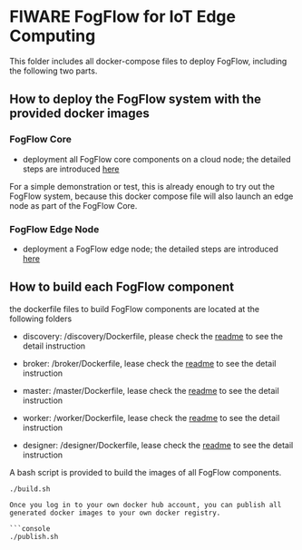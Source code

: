 # FIWARE FogFlow for IoT Edge Computing


This folder includes all docker-compose files to deploy FogFlow, including the following two parts.  

## How to deploy the FogFlow system with the provided docker images

### FogFlow Core

- deployment all FogFlow core components on a cloud node; the detailed steps are introduced [here](https://fogflow.readthedocs.io/en/latest/setup.html)

For a simple demonstration or test, this is already enough to try out the FogFlow system, because this docker compose file will also launch an edge node as part of the FogFlow Core. 

### FogFlow Edge Node

- deployment a FogFlow edge node; the detailed steps are introduced [here](https://fogflow.readthedocs.io/en/latest/edge.html)

## How to build each FogFlow component

the dockerfile files to build FogFlow components are located at the following folders

- discovery: /discovery/Dockerfile, please check the [readme](https://github.com/smartfog/fogflow/tree/master/discovery) to see the detail instruction
	
- broker: /broker/Dockerfile, lease check the [readme](https://github.com/smartfog/fogflow/tree/master/broker) to see the detail instruction
	
- master: /master/Dockerfile, lease check the [readme](https://github.com/smartfog/fogflow/tree/master/master) to see the detail instruction
	
- worker: /worker/Dockerfile, lease check the [readme](https://github.com/smartfog/fogflow/tree/master/worker) to see the detail instruction
	
- designer: /designer/Dockerfile, lease check the [readme](https://github.com/smartfog/fogflow/tree/master/designer) to see the detail instruction

A bash script is provided to build the images of all FogFlow components. 

```console
./build.sh

Once you log in to your own docker hub account, you can publish all generated docker images to your own docker registry. 

```console
./publish.sh


